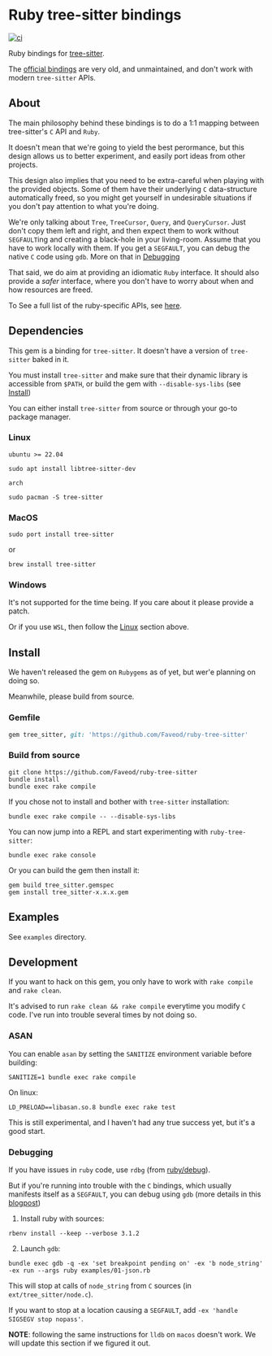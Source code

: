# Ruby tree-sitter bindings

[![ci](https://github.com/Faveod/ruby-tree-sitter/actions/workflows/ci.yml/badge.svg)](https://github.com/Faveod/ruby-tree-sitter/actions/workflows/ci.yml)

Ruby bindings for [tree-sitter](https://github.com/tree-sitter/tree-sitter).

The [official bindings](https://github.com/tree-sitter/ruby-tree-sitter) are
very old, and unmaintained, and don't work with modern `tree-sitter` APIs.

## About

The main philosophy behind these bindings is to do a 1:1 mapping between
tree-sitter's `C` API and `Ruby`.

It doesn't mean that we're going to yield the best perormance, but this design
allows us to better experiment, and easily port ideas from other projects.

This design also implies that you need to be extra-careful when playing with the
provided objects.  Some of them have their underlying `C` data-structure
automatically freed, so you might get yourself in undesirable situations if you
don't pay attention to what you're doing.

We're only talking about `Tree`, `TreeCursor`, `Query`, and `QueryCursor`.  Just
don't copy them left and right, and then expect them to work without
`SEGFAULT`ing and creating a black-hole in your living-room.  Assume that you
have to work locally with them. If you get a `SEGFAULT`, you can debug the
native `C` code using `gdb`.  More on that in [Debugging](#Debugging)

That said, we do aim at providing an idiomatic `Ruby` interface.  It should also
provide a _safer_ interface, where you don't have to worry about when and how
resources are freed.

To See a full list of the ruby-specific APIs, see [here](lib/README.md).

## Dependencies

This gem is a binding for `tree-sitter`.  It doesn't have a version of
`tree-sitter` baked in it.

You must install `tree-sitter` and make sure that their dynamic library is accessible
from `$PATH`, or build the gem with `--disable-sys-libs` (see [Install](#Install))

You can either install `tree-sitter` from source or through your go-to package manager.

### Linux

`ubuntu >= 22.04`

```console
sudo apt install libtree-sitter-dev
```

`arch`

```console
sudo pacman -S tree-sitter
```

### MacOS

```console
sudo port install tree-sitter
```

or

```console
brew install tree-sitter
```

### Windows

It's not supported for the time being.  If you care about it please provide a patch.

Or if you use `WSL`, then follow the [Linux](#Linux) section above.

## Install

We haven't released the gem on `Rubygems` as of yet, but wer'e planning on doing so.

Meanwhile, please build from source.

### Gemfile

```ruby
gem tree_sitter, git: 'https://github.com/Faveod/ruby-tree-sitter'
```

### Build from source

```console
git clone https://github.com/Faveod/ruby-tree-sitter
bundle install
bundle exec rake compile
```

If you chose not to install and bother with `tree-sitter` installation:

``` console
bundle exec rake compile -- --disable-sys-libs
```


You can now jump into a REPL and start experimenting with `ruby-tree-sitter`:

```console
bundle exec rake console
```

Or you can build the gem then install it:

```console
gem build tree_sitter.gemspec
gem install tree_sitter-x.x.x.gem
```

## Examples

See `examples` directory.

## Development

If you want to hack on this gem, you only have to work with `rake compile` and
`rake clean`.

It's advised to run `rake clean && rake compile` everytime you modify `C` code.
I've run into trouble several times by not doing so.

### ASAN

You can enable `asan` by setting the `SANITIZE` environment variable before building:

```console
SANITIZE=1 bundle exec rake compile
```

On linux:

``` console
LD_PRELOAD==libasan.so.8 bundle exec rake test
```

This is still experimental, and I haven't had any true success yet, but it's a good
start.

### Debugging

If you have issues in `ruby` code, use `rdbg` (from
[ruby/debug](https://github.com/ruby/debug)).

But if you're running into trouble with the `C` bindings, which usually
manifests itself as a `SEGFAULT`, you can debug using `gdb` (more details in
this [blogpost](https://blog.wataash.com/ruby-c-extension/))

1. Install ruby with sources:

``` console
rbenv install --keep --verbose 3.1.2
```

2. Launch `gdb`:

``` console
bundle exec gdb -q -ex 'set breakpoint pending on' -ex 'b node_string' -ex run --args ruby examples/01-json.rb
```

This will stop at calls of `node_string` from `C` sources (in
`ext/tree_sitter/node.c`).

If you want to stop at a location causing a `SEGFAULT`, add `-ex 'handle SIGSEGV stop nopass'`.

**NOTE**: following the same instructions for `lldb` on `macos` doesn't work. We
will update this section if we figured it out.
